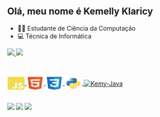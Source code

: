 ## Olá, meu nome é Kemelly Klaricy
- 👩‍💻 Estudante de Ciência da Computação
- 💻 Técnica de Informática 

<div>
  <a href="https://beacons.ai/klaricy">
  <img height="100" src="https://github-readme-stats.vercel.app/api?username=klaricy&show_icons=true&theme=dark&include_all_commits=true&count_private=true"/>
  <img height="100" src="https://github-readme-stats.vercel.app/api/top-langs/?username=klaricy&layout=compact&langs_count=16&theme=dark"/>
</div>
  
 ##
  
  <div style="display: inline_block"><br>
  <img align="center" alt="Kemy-Js" height="30" width="40" src="https://raw.githubusercontent.com/devicons/devicon/master/icons/javascript/javascript-plain.svg">
  <img align="center" alt="Kemy-HTML" height="30" width="40" src="https://raw.githubusercontent.com/devicons/devicon/master/icons/html5/html5-original.svg">
  <img align="center" alt="Kemy-CSS" height="30" width="40" src="https://raw.githubusercontent.com/devicons/devicon/master/icons/css3/css3-original.svg">
  <img align="center" alt="Kemy-Python" height="30" width="40" src="https://raw.githubusercontent.com/devicons/devicon/master/icons/python/python-original.svg">
  <img align="center" alt="Kemy-Java" height="40" width="35" src="https://cdn.jsdelivr.net/gh/devicons/devicon/icons/java/java-original.svg">    
</div>

  ##
  
  <div>
  <a href="https://instagram.com/kemellyklaricy" target="_blank"><img src="https://img.shields.io/badge/-Instagram-%23E4405F?style=for-the-badge&logo=instagram&logoColor=white" target="_blank"></a>
  <a href = "mailto:limaklaricy@gmail.com"><img src="https://img.shields.io/badge/Gmail-D14836?style=for-the-badge&logo=gmail&logoColor=white" target="_blank"></a>
  <a href="https://www.linkedin.com/in/klaricy-lima-1917a526a/" target="_blank"><img src="https://img.shields.io/badge/-LinkedIn-%230077B5?style=for-the-badge&logo=linkedin&logoColor=white" target="_blank"></a>   
</div>
